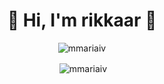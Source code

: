 <h1 align="center">💜 Hi, I'm rikkaar 💜</h1>

<p align="center"><img align="center" src="https://github-readme-stats.vercel.app/api/top-langs?username=rikkaar&show_icons=true&locale=en&layout=compact" alt="mmariaiv" /></p>

<p align="center">&nbsp;<img align="center" src="https://github-readme-stats.vercel.app/api?username=rikkaar&show_icons=true&locale=en" alt="mmariaiv" /></p>
